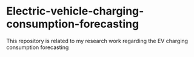 # Electric-vehicle-charging-consumption-forecasting
This repository is related to my research work regarding the EV charging consumption forecasting

